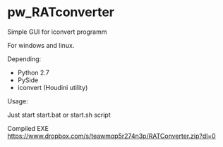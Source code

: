 # pw_RATconverter
Simple GUI for iconvert programm

For windows and linux.

Depending:
- Python 2.7
- PySide
- iconvert (Houdini utility)

Usage:

Just start start.bat or start.sh script

Compiled EXE
https://www.dropbox.com/s/teawmqp5r274n3p/RATConverter.zip?dl=0
